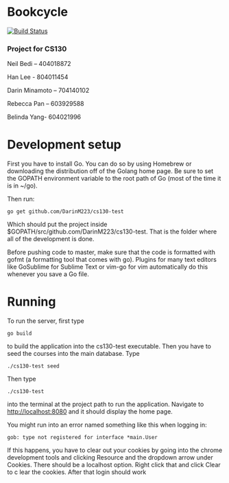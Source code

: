 # Bookcycle

[![Build Status](https://travis-ci.org/DarinM223/cs130-test.svg?branch=after_midpoint)](https://travis-ci.org/DarinM223/cs130-test)

### Project for CS130

Neil Bedi – 404018872

Han Lee - 804011454

Darin Minamoto – 704140102

Rebecca Pan – 603929588

Belinda Yang- 604021996

Development setup
=================

First you have to install Go. You can do so by using Homebrew or downloading the distribution off of the Golang home page. Be sure to set the GOPATH environment variable to the root path of Go (most of the time it is in ~/go). 

Then run:
```
go get github.com/DarinM223/cs130-test
```
Which should put the project inside $GOPATH/src/github.com/DarinM223/cs130-test. That is the folder where all of the development is done. 

Before pushing code to master, make sure that the code is formatted with gofmt (a formatting tool that comes with go). Plugins for many text editors like GoSublime for Sublime Text or vim-go for vim automatically do this whenever you save a Go file.

Running
=======

To run the server, first type
```
go build
```
to build the application into the cs130-test executable. Then you have to seed the courses into the main database. Type
```
./cs130-test seed
```

Then type 
```
./cs130-test
```
into the terminal at the project path to run the application. Navigate to [http://localhost:8080](http://localhost:8080) and it should display the home page.

You might run into an error named something like this when logging in:
```
gob: type not registered for interface *main.User
```
If this happens, you have to clear out your cookies by going into the chrome development tools and clicking Resource and the dropdown arrow under Cookies. There should be a localhost option. Right click that and click Clear to c lear the cookies. After that login should work
